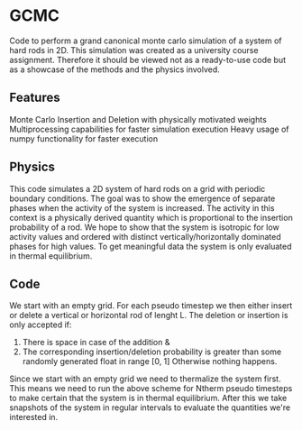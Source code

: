 # GCMC
Code to perform a grand canonical monte carlo simulation of a system of hard rods in 2D. This simulation was created as a university course assignment. Therefore it should be viewed not as a ready-to-use code but as a showcase of the methods and the physics involved. 

## Features
Monte Carlo Insertion and Deletion with physically motivated weights
Multiprocessing capabilities for faster simulation execution
Heavy usage of numpy functionality for faster execution

## Physics
This code simulates a 2D system of hard rods on a grid with periodic boundary conditions. The goal was to show the emergence of separate phases when the activity of the system is increased. The activity in this context is a physically derived quantity which is proportional to the insertion probability of a rod. We hope to show that the system is isotropic for low activity values and ordered with distinct vertically/horizontally dominated phases for high values. To get meaningful data the system is only evaluated in thermal equilibrium.

## Code
We start with an empty grid. For each pseudo timestep we then either insert or delete a vertical or horizontal rod of lenght L. 
The deletion or insertion is only accepted if:
1. There is space in case of the addition &
2. The corresponding insertion/deletion probability is greater than some randomly generated float in range [0, 1]
Otherwise nothing happens.

Since we start with an empty grid we need to thermalize the system first. This means we need to run the above scheme for Ntherm pseudo timesteps to make certain that the system is in thermal equilibrium. 
After this we take snapshots of the system in regular intervals to evaluate the quantities we're interested in.
